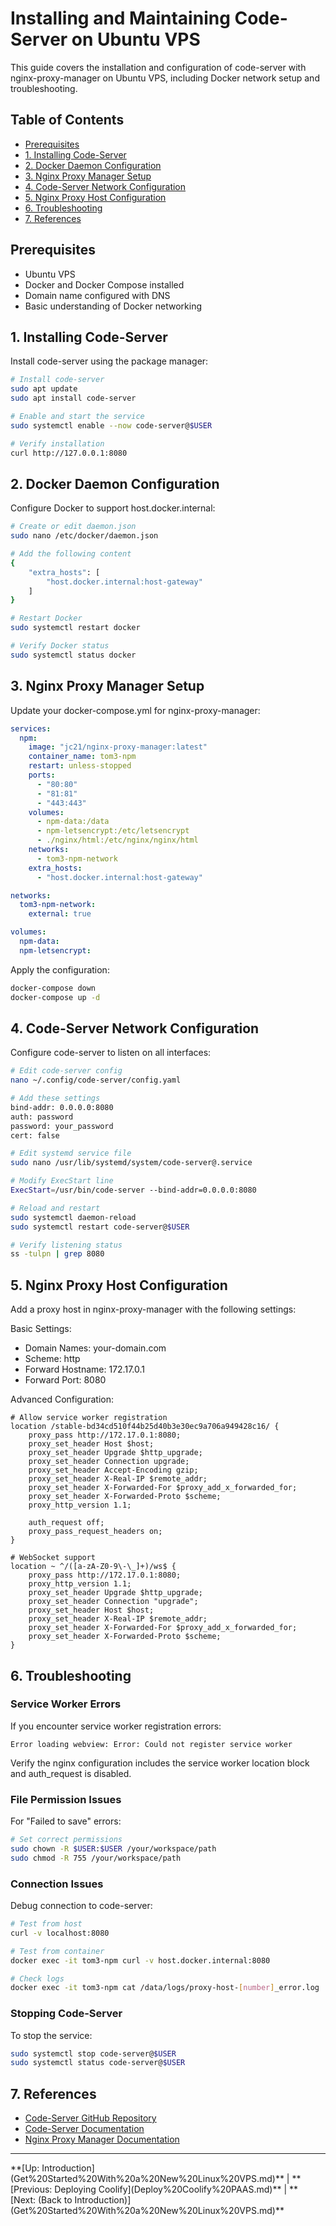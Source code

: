# Installing and Maintaining Code-Server on Ubuntu VPS

This guide covers the installation and configuration of code-server with nginx-proxy-manager on Ubuntu VPS, including Docker network setup and troubleshooting.

## Table of Contents

- [Prerequisites](#prerequisites)
- [1. Installing Code-Server](#1.%20Installing%20Code-server)
- [2. Docker Daemon Configuration](#2-docker-daemon-configuration)
- [3. Nginx Proxy Manager Setup](#3-nginx-proxy-manager-setup)
- [4. Code-Server Network Configuration](#4-code-server-network-configuration)
- [5. Nginx Proxy Host Configuration](#5-nginx-proxy-host-configuration)
- [6. Troubleshooting](#6-troubleshooting)
- [7. References](#7-references)

## Prerequisites

- Ubuntu VPS
- Docker and Docker Compose installed
- Domain name configured with DNS
- Basic understanding of Docker networking

## 1. Installing Code-Server

Install code-server using the package manager:

```bash
# Install code-server
sudo apt update
sudo apt install code-server

# Enable and start the service
sudo systemctl enable --now code-server@$USER

# Verify installation
curl http://127.0.0.1:8080
```

## 2. Docker Daemon Configuration

Configure Docker to support host.docker.internal:

```bash
# Create or edit daemon.json
sudo nano /etc/docker/daemon.json

# Add the following content
{
    "extra_hosts": [
        "host.docker.internal:host-gateway"
    ]
}

# Restart Docker
sudo systemctl restart docker

# Verify Docker status
sudo systemctl status docker
```

## 3. Nginx Proxy Manager Setup

Update your docker-compose.yml for nginx-proxy-manager:

```yaml
services:
  npm:
    image: "jc21/nginx-proxy-manager:latest"
    container_name: tom3-npm
    restart: unless-stopped
    ports:
      - "80:80"
      - "81:81"
      - "443:443"
    volumes:
      - npm-data:/data
      - npm-letsencrypt:/etc/letsencrypt
      - ./nginx/html:/etc/nginx/nginx/html
    networks:
      - tom3-npm-network
    extra_hosts:
      - "host.docker.internal:host-gateway"

networks:
  tom3-npm-network:
    external: true

volumes:
  npm-data:
  npm-letsencrypt:
```

Apply the configuration:

```bash
docker-compose down
docker-compose up -d
```

## 4. Code-Server Network Configuration

Configure code-server to listen on all interfaces:

```bash
# Edit code-server config
nano ~/.config/code-server/config.yaml

# Add these settings
bind-addr: 0.0.0.0:8080
auth: password
password: your_password
cert: false

# Edit systemd service file
sudo nano /usr/lib/systemd/system/code-server@.service

# Modify ExecStart line
ExecStart=/usr/bin/code-server --bind-addr=0.0.0.0:8080

# Reload and restart
sudo systemctl daemon-reload
sudo systemctl restart code-server@$USER

# Verify listening status
ss -tulpn | grep 8080
```

## 5. Nginx Proxy Host Configuration

Add a proxy host in nginx-proxy-manager with the following settings:

Basic Settings:

- Domain Names: your-domain.com
- Scheme: http
- Forward Hostname: 172.17.0.1
- Forward Port: 8080

Advanced Configuration:

```nginx
# Allow service worker registration
location /stable-bd34cd510f44b25d40b3e30ec9a706a949428c16/ {
    proxy_pass http://172.17.0.1:8080;
    proxy_set_header Host $host;
    proxy_set_header Upgrade $http_upgrade;
    proxy_set_header Connection upgrade;
    proxy_set_header Accept-Encoding gzip;
    proxy_set_header X-Real-IP $remote_addr;
    proxy_set_header X-Forwarded-For $proxy_add_x_forwarded_for;
    proxy_set_header X-Forwarded-Proto $scheme;
    proxy_http_version 1.1;

    auth_request off;
    proxy_pass_request_headers on;
}

# WebSocket support
location ~ ^/([a-zA-Z0-9\-\_]+)/ws$ {
    proxy_pass http://172.17.0.1:8080;
    proxy_http_version 1.1;
    proxy_set_header Upgrade $http_upgrade;
    proxy_set_header Connection "upgrade";
    proxy_set_header Host $host;
    proxy_set_header X-Real-IP $remote_addr;
    proxy_set_header X-Forwarded-For $proxy_add_x_forwarded_for;
    proxy_set_header X-Forwarded-Proto $scheme;
}
```

## 6. Troubleshooting

### Service Worker Errors

If you encounter service worker registration errors:

```
Error loading webview: Error: Could not register service worker
```

Verify the nginx configuration includes the service worker location block and auth_request is disabled.

### File Permission Issues

For "Failed to save" errors:

```bash
# Set correct permissions
sudo chown -R $USER:$USER /your/workspace/path
sudo chmod -R 755 /your/workspace/path
```

### Connection Issues

Debug connection to code-server:

```bash
# Test from host
curl -v localhost:8080

# Test from container
docker exec -it tom3-npm curl -v host.docker.internal:8080

# Check logs
docker exec -it tom3-npm cat /data/logs/proxy-host-[number]_error.log
```

### Stopping Code-Server

To stop the service:

```bash
sudo systemctl stop code-server@$USER
sudo systemctl status code-server@$USER
```

## 7. References

- [Code-Server GitHub Repository](https://github.com/coder/code-server)
- [Code-Server Documentation](https://coder.com/docs/code-server/latest)
- [Nginx Proxy Manager Documentation](https://nginxproxymanager.com/)

<!-- Navigation -->
<hr/>
**[Up: Introduction](Get%20Started%20With%20a%20New%20Linux%20VPS.md)** |  **[Previous: Deploying Coolify](Deploy%20Coolify%20PAAS.md)** | **[Next: (Back to Introduction)](Get%20Started%20With%20a%20New%20Linux%20VPS.md)**

